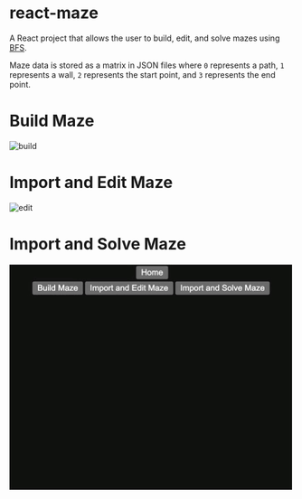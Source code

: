 # react-maze

A React project that allows the user to build, edit, and solve mazes using [BFS](https://en.wikipedia.org/wiki/Breadth-first_search).

Maze data is stored as a matrix in JSON files where `0` represents a path, `1` represents a wall, `2` represents the start point, and `3` represents the end point.

# Build Maze

![build](./gifs/build-maze.gif)

# Import and Edit Maze

![edit](./gifs/edit-maze.gif)

# Import and Solve Maze

![solve](./gifs/solve-maze.gif)